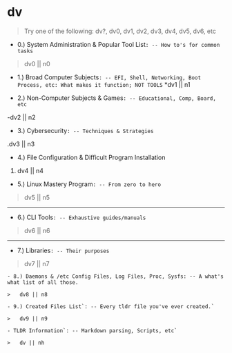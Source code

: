 # dv

>Try one of the following: dv?, dv0, dv1, dv2, dv3, dv4, dv5, dv6, etc

 - 0.) System Administration & Popular Tool List`: -- How to's for common tasks`
>	dv0 || n0 

- 1.) Broad Computer Subjects`: -- EFI, Shell, Networking, Boot Process, etc: What makes it function; NOT TOOLS`
*dv1 || n1 

- 2.) Non-Computer Subjects & Games`: -- Educational, Comp, Board, etc`

-dv2 || n2

- 3.) Cybersecurity`: -- Techniques & Strategies`

.dv3 || n3

- 4.) File Configuration & Difficult Program Installation

1. dv4 || n4

- 5.) Linux Mastery Program`: -- From zero to hero`

>	dv5 || n5
---
- 6.) CLI Tools`: -- Exhaustive guides/manuals`

>	dv6 || n6
***
- 7.) Libraries`: -- Their purposes`

>	dv7 || n7
```
- 8.) Daemons & /etc Config Files, Log Files, Proc, Sysfs: -- A what's what list of all those.

>	dv8 || n8

- 9.) Created Files List`: -- Every tldr file you've ever created.`

>	dv9 || n9

- TLDR Information`: -- Markdown parsing, Scripts, etc`

>	dv || nh
```
